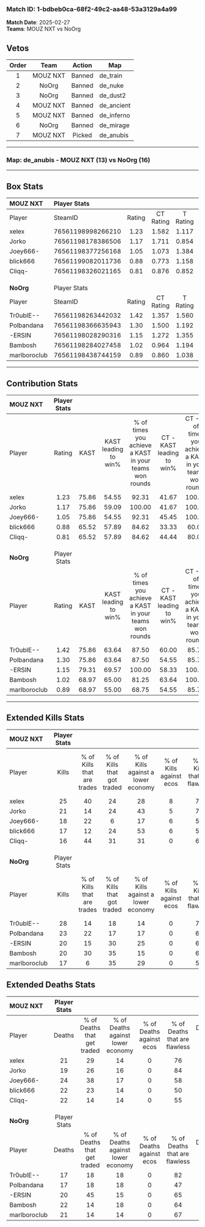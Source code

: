 ### Match ID: 1-bdbeb0ca-68f2-49c2-aa48-53a3129a4a99  
**Match Date**: 2025-02-27  
**Teams**: MOUZ NXT vs NoOrg  

## Vetos  

| Order | Team | Action | Map |
| :---: | :--: | :----: | --- |
| 1 | MOUZ NXT | Banned | de_train |
| 2 | NoOrg | Banned | de_nuke |
| 3 | NoOrg | Banned | de_dust2 |
| 4 | MOUZ NXT | Banned | de_ancient |
| 5 | MOUZ NXT | Banned | de_inferno |
| 6 | NoOrg | Banned | de_mirage |
| 7 | MOUZ NXT | Picked | de_anubis |

---  

### **Map**: de_anubis - MOUZ NXT (13) vs NoOrg (16)  
---  

## Box Stats  

| **MOUZ NXT** | Player Stats      |        |           |          |       |      |       |         |        |      |     |
| :- | :- | :-: | :-: | :-: | :-: | :-: | :-: | :-: | :-: | :-: | :-: |
| Player       | SteamID           | Rating | CT Rating | T Rating | KAST  | ADR  | Kills | Assists | Deaths | K/D  | HS% |
| xelex        | 76561198998266210 |  1.23  |   1.582   |  1.117   | 75.86 | 77.1 |  25   |    2    |   21   | 1.19 | 76  |
| Jorko        | 76561198178386506 |  1.17  |   1.711   |  0.854   | 75.86 | 81.3 |  21   |    6    |   19   | 1.11 | 42  |
| Joey666-     | 76561198377256168 |  1.05  |   1.073   |  1.384   | 75.86 | 91.9 |  18   |   13    |   24   | 0.75 | 66  |
| blick666     | 76561199082011736 |  0.88  |   0.773   |  1.158   | 65.52 | 68.8 |  17   |    5    |   22   | 0.77 | 58  |
| Cliqq-       | 76561198326021165 |  0.81  |   0.876   |  0.852   | 65.52 | 57.0 |  16   |    4    |   22   | 0.73 | 68  |
|              |                   |        |           |          |       |      |       |         |        |      |     |
|              |                   |        |           |          |       |      |       |         |        |      |     |
|              |                   |        |           |          |       |      |       |         |        |      |     |
| **NoOrg**    | Player Stats      |        |           |          |       |      |       |         |        |      |     |
| Player       | SteamID           | Rating | CT Rating | T Rating | KAST  | ADR  | Kills | Assists | Deaths | K/D  | HS% |
| Tr0ublE--    | 76561198263442032 |  1.42  |   1.357   |  1.560   | 75.86 | 84.7 |  28   |    2    |   17   | 1.65 | 28  |
| Polbandana   | 76561198366635943 |  1.30  |   1.500   |  1.192   | 75.86 | 88.4 |  23   |    7    |   17   | 1.35 | 69  |
| -ERSIN       | 76561198028290316 |  1.15  |   1.272   |  1.355   | 79.31 | 79.2 |  20   |    7    |   20   | 1.00 | 65  |
| Bambosh      | 76561198284027458 |  1.02  |   0.964   |  1.194   | 68.97 | 72.2 |  20   |    9    |   22   | 0.91 | 45  |
| marlboroclub | 76561198438744159 |  0.89  |   0.860   |  1.038   | 68.97 | 61.0 |  17   |    3    |   21   | 0.81 | 76  |
---  

## Contribution Stats  

| **MOUZ NXT** | Player Stats |       |                      |                                                        |                           |                                                             |                          |                                                            |
| :- | :-: | :-: | :-: | :-: | :-: | :-: | :-: | :-: |
| Player       |    Rating    | KAST  | KAST leading to win% | % of times you achieve a KAST in your teams won rounds | CT - KAST leading to win% | CT - % of times you achieve a KAST in your teams won rounds | T - KAST leading to win% | T - % of times you achieve a KAST in your teams won rounds |
| xelex        |     1.23     | 75.86 |        54.55         |                         92.31                          |           41.67           |                           100.00                            |          70.00           |                           87.50                            |
| Jorko        |     1.17     | 75.86 |        59.09         |                         100.00                         |           41.67           |                           100.00                            |          80.00           |                           100.00                           |
| Joey666-     |     1.05     | 75.86 |        54.55         |                         92.31                          |           45.45           |                           100.00                            |          63.64           |                           87.50                            |
| blick666     |     0.88     | 65.52 |        57.89         |                         84.62                          |           33.33           |                            60.00                            |          80.00           |                           100.00                           |
| Cliqq-       |     0.81     | 65.52 |        57.89         |                         84.62                          |           44.44           |                            80.00                            |          70.00           |                           87.50                            |
|              |              |       |                      |                                                        |                           |                                                             |                          |                                                            |
|              |              |       |                      |                                                        |                           |                                                             |                          |                                                            |
|              |              |       |                      |                                                        |                           |                                                             |                          |                                                            |
| **NoOrg**    | Player Stats |       |                      |                                                        |                           |                                                             |                          |                                                            |
| Player       |    Rating    | KAST  | KAST leading to win% | % of times you achieve a KAST in your teams won rounds | CT - KAST leading to win% | CT - % of times you achieve a KAST in your teams won rounds | T - KAST leading to win% | T - % of times you achieve a KAST in your teams won rounds |
| Tr0ublE--    |     1.42     | 75.86 |        63.64         |                         87.50                          |           60.00           |                            85.71                            |          66.67           |                           88.89                            |
| Polbandana   |     1.30     | 75.86 |        63.64         |                         87.50                          |           54.55           |                            85.71                            |          72.73           |                           88.89                            |
| -ERSIN       |     1.15     | 79.31 |        69.57         |                         100.00                         |           58.33           |                           100.00                            |          81.82           |                           100.00                           |
| Bambosh      |     1.02     | 68.97 |        65.00         |                         81.25                          |           63.64           |                           100.00                            |          66.67           |                           66.67                            |
| marlboroclub |     0.89     | 68.97 |        55.00         |                         68.75                          |           54.55           |                            85.71                            |          55.56           |                           55.56                            |
---  

## Extended Kills Stats  

| **MOUZ NXT** | Player Stats |                            |                            |                                    |                         |                              |                                 |                                       |                    |           |
| :- | :-: | :-: | :-: | :-: | :-: | :-: | :-: | :-: | :-: | :-: |
| Player       |    Kills     | % of Kills that are trades | % of Kills that got traded | % of Kills against a lower economy | % of Kills against ecos | % of Kills that are flawless | % of Kills that are close duels | % of Kills that are assisted by flash | Pistol Round Kills | AWP Kills |
| xelex        |      25      |             40             |             24             |                 28                 |            8            |              72              |                4                |                   4                   |         1          |     1     |
| Jorko        |      21      |             14             |             24             |                 43                 |            5            |              76              |                5                |                   0                   |         1          |    10     |
| Joey666-     |      18      |             22             |             6              |                 17                 |            6            |              50              |               11                |                   0                   |         1          |     0     |
| blick666     |      17      |             12             |             24             |                 53                 |            6            |              53              |                6                |                   0                   |         1          |     0     |
| Cliqq-       |      16      |             44             |             31             |                 31                 |            0            |              63              |                0                |                   0                   |         2          |     0     |
|              |              |                            |                            |                                    |                         |                              |                                 |                                       |                    |           |
|              |              |                            |                            |                                    |                         |                              |                                 |                                       |                    |           |
|              |              |                            |                            |                                    |                         |                              |                                 |                                       |                    |           |
| **NoOrg**    | Player Stats |                            |                            |                                    |                         |                              |                                 |                                       |                    |           |
| Player       |    Kills     | % of Kills that are trades | % of Kills that got traded | % of Kills against a lower economy | % of Kills against ecos | % of Kills that are flawless | % of Kills that are close duels | % of Kills that are assisted by flash | Pistol Round Kills | AWP Kills |
| Tr0ublE--    |      28      |             14             |             18             |                 14                 |            0            |              75              |                7                |                   0                   |         0          |    17     |
| Polbandana   |      23      |             22             |             17             |                 17                 |            0            |              61              |                9                |                   4                   |         4          |     0     |
| -ERSIN       |      20      |             15             |             30             |                 25                 |            0            |              65              |                5                |                   0                   |         2          |     0     |
| Bambosh      |      20      |             30             |             35             |                 15                 |            0            |              60              |               15                |                   0                   |         2          |     0     |
| marlboroclub |      17      |             6              |             35             |                 29                 |            0            |              53              |               24                |                   0                   |         2          |     0     |
## Extended Deaths Stats  

| **MOUZ NXT** | Player Stats |                             |                                   |                          |                               |                            |                           |               |
| :- | :-: | :-: | :-: | :-: | :-: | :-: | :-: | :-: |
| Player       |    Deaths    | % of Deaths that get traded | % of Deaths against lower economy | % of Deaths against ecos | % of Deaths that are flawless | % of Deaths that are close | % of Deaths while blinded | Deaths to AWP |
| xelex        |      21      |             29              |                14                 |            0             |              76               |             10             |             0             |       2       |
| Jorko        |      19      |             26              |                16                 |            0             |              84               |             11             |             5             |       3       |
| Joey666-     |      24      |             38              |                17                 |            0             |              58               |             13             |             0             |       6       |
| blick666     |      22      |             23              |                14                 |            0             |              50               |             14             |             0             |       2       |
| Cliqq-       |      22      |             14              |                14                 |            0             |              55               |             9              |             0             |       4       |
|              |              |                             |                                   |                          |                               |                            |                           |               |
|              |              |                             |                                   |                          |                               |                            |                           |               |
|              |              |                             |                                   |                          |                               |                            |                           |               |
| **NoOrg**    | Player Stats |                             |                                   |                          |                               |                            |                           |               |
| Player       |    Deaths    | % of Deaths that get traded | % of Deaths against lower economy | % of Deaths against ecos | % of Deaths that are flawless | % of Deaths that are close | % of Deaths while blinded | Deaths to AWP |
| Tr0ublE--    |      17      |             18              |                18                 |            0             |              82               |             6              |             0             |       3       |
| Polbandana   |      17      |             18              |                18                 |            0             |              47               |             6              |             0             |       1       |
| -ERSIN       |      20      |             45              |                15                 |            0             |              65               |             5              |             0             |       2       |
| Bambosh      |      22      |             14              |                18                 |            0             |              64               |             5              |             0             |       2       |
| marlboroclub |      21      |             14              |                14                 |            0             |              67               |             5              |             5             |       3       |
